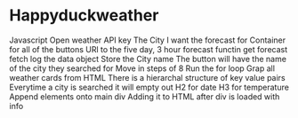 # Happyduckweather

Javascript
Open weather API key
The City I want the forecast for
Container for all of the buttons
URl to the five day, 3 hour forecast
functin get forecast
fetch
log the data object
Store the City name
The button will have the name of the city they searched for
Move in steps of 8
Run the for loop
Grap all weather cards from HTML
There is a hierarchal structure of key value pairs
Everytime  a city is searched it will empty out
H2 for date
H3 for temperature
Append elements onto main div
Adding it to HTML after div is loaded with info


